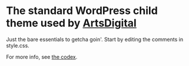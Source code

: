 # The standard WordPress child theme used by [ArtsDigital](http://artsdigital.co)

Just the bare essentials to getcha goin'. Start by editing the comments in style.css.

For more info, see [the codex](http://codex.wordpress.org/Child_Themes).

